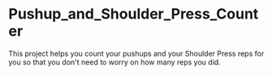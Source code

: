 # Pushup_and_Shoulder_Press_Counter
This project helps you count your pushups and your Shoulder Press reps for you so that you don't need to worry on how many reps you did.
